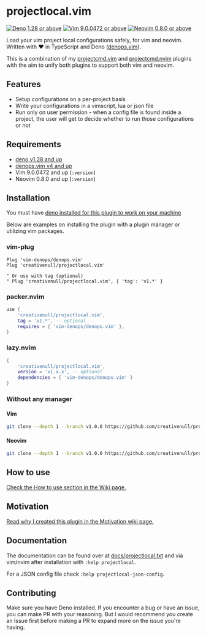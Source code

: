 # projectlocal.vim

[![Deno 1.28 or above](https://img.shields.io/badge/Deno-Support%201.28-purple.svg?logo=deno)](https://github.com/denoland/deno/tree/v1.28)
[![Vim 9.0.0472 or above](https://img.shields.io/badge/Vim-Support%209.0.0472-purple.svg?logo=vim)](https://github.com/vim/vim/tree/v9.0.0472)
[![Neovim 0.8.0 or above](https://img.shields.io/badge/Neovim-Support%200.8.0-purple.svg?logo=neovim&logoColor=white)](https://github.com/neovim/neovim/tree/v0.8.0)

Load your vim project local configurations safely, for vim and neovim. Written with ♥ in TypeScript and Deno
([denops.vim][denops]).

This is a combination of my [projectcmd.vim][pcmdvim] and [projectcmd.nvim][pcmdnvim] plugins with the aim to unify both
plugins to support both vim and neovim.

<!--
## TODO

+ JSON file
    + [X] Add JSON schema
    + [ ] Add [ALE][ale] support
    + [ ] Add efmls and diagnosticls support via [efmls-configs][efmls-configs] and [diagnosticls-configs][diagnosticls-configs]
    + [ ] Add [neoformat][neoformat] support
    + [ ] Add [neomake][neomake] support
    + [ ] Add [nvim-lint][nvim-lint] support
    + [ ] Add [null-ls][null-ls] support
-->

## Features

+ Setup configurations on a per-project basis
+ Write your configurations in a vimscript, lua or json file
+ Run only on user permission - when a config file is found inside a project, the user will get to decide whether to
  run those configurations or not

## Requirements

+ [deno v1.28 and up](https://deno.land)
+ [denops.vim v4 and up][denops]
+ Vim 9.0.0472 and up (`:version`)
+ Neovim 0.8.0 and up (`:version`)

## Installation

You must have [deno installed for this plugin to work on your machine](https://deno.land)

Below are examples on installing the plugin with a plugin manager or utilizing vim packages.

### vim-plug

```vim
Plug 'vim-denops/denops.vim'
Plug 'creativenull/projectlocal.vim'

" Or use with tag (optional)
" Plug 'creativenull/projectlocal.vim', { 'tag': 'v1.*' }
```

### packer.nvim

```lua
use {
    'creativenull/projectlocal.vim',
    tag = 'v1.*', -- optional
    requires = { 'vim-denops/denops.vim' },
}
```

### lazy.nvim

```lua
{
    'creativenull/projectlocal.vim',
    version = 'v1.x.x', -- optional
    dependencies = { 'vim-denops/denops.vim' }
}
```

### Without any manager

#### Vim

```sh
git clone --depth 1 --branch v1.0.0 https://github.com/creativenull/projectlocal.vim ~/.vim/pack/creativenull/start/projectlocal.vim
```

#### Neovim

```sh
git clone --depth 1 --branch v1.0.0 https://github.com/creativenull/projectlocal.vim ~/.local/share/nvim/site/pack/creativenull/start/projectlocal.vim
```

## How to use

[Check the How to use section in the Wiki page.](https://github.com/creativenull/projectlocal-vim/wiki#how-to-use)

## Motivation

[Read why I created this plugin in the Motivation wiki page.](https://github.com/creativenull/projectlocal-vim/wiki/Motivation)

## Documentation

The documentation can be found over at [docs/projectlocal.txt][docs] and via vim/nvim after installation with
`:help projectlocal`.

For a JSON config file check `:help projectlocal-json-config`.

## Contributing

Make sure you have Deno installed. If you encounter a bug or have an issue, you can make PR with your reasoning. But I
would recommend you create an Issue first before making a PR to expand more on the issue you're having.

[vim-exrc]: https://vimhelp.org/options.txt.html#'exrc'
[vim-secure]: https://vimhelp.org/options.txt.html#'secure'
[denops]: https://github.com/vim-denops/denops.vim
[pcmdvim]: https://github.com/creativenull/projectcmd.vim
[pcmdnvim]: https://github.com/creativenull/projectcmd.nvim
[docs]: doc/projectlocal.txt
[efmls-configs]: https://github.com/creativenull/efmls-configs-nvim
[diagnosticls-configs]: https://github.com/creativenull/diagnosticls-configs-nvim
[ale]: https://github.com/dense-analysis/ale
[null-ls]: https://github.com/jose-elias-alvarez/null-ls.nvim
[nvim-lint]: https://github.com/mfussenegger/nvim-lint
[neoformat]: https://github.com/sbdchd/neoformat
[neomake]: https://github.com/neomake/neomake
